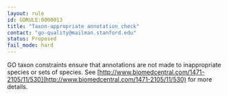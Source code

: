 ```yaml
---
layout: rule
id: GORULE:0000013
title: "Taxon-appropriate annotation check"
contact: "go-quality@mailman.stanford.edu"
status: Proposed
fail_mode: hard
---
```

GO taxon constraints ensure that annotations are not made to
inappropriate species or sets of species. See
[http://www.biomedcentral.com/1471-2105/11/530](http://www.biomedcentral.com/1471-2105/11/530)
for more details.
